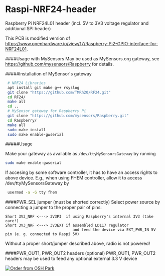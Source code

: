 # Raspi-NRF24-header
Raspberry Pi NRF24L01 header (incl. 5V to 3V3 voltage regulator and additional SPI header)

This PCB is modified version of
https://www.openhardware.io/view/17/Raspberry-Pi2-GPIO-interface-for-NRF24L01.

####Usage with MySensors
May be used as MySensors.org gateway, see
https://github.com/mysensors/Raspberry
for details.

#####Installation of MySensor's gateway
``` bash
 # NRF24 Libraries
 apt install git make g++ rsyslog
 git clone "https://github.com/TMRh20/RF24.git"
 cd RF24/
 make all
 cd ..
 # MySensor gateway for Raspberry Pi
 git clone "https://github.com/mysensors/Raspberry.git"
 cd Raspberry/
 make all
 sudo make install
 sudo make enable-gwserial
 ```
 
#####Usage
 
 Make your gateway as available as `/dev/ttyMySensorsGateway` by running
 ```bash
 sudo make enable-gwserial
 ```

 If accesing by some software controller, it has to have an access rights to above device.
 E.g., when using FHEM controller, allow it to access /dev/ttyMySensorsGateway by
``` bash
 usermod -a -G tty fhem
 ```
 
####PWR_SEL jumper (must be shorted correctly)
Select power source by connecting a jumper to the proper pair of pins:
```
Short 3V3_NRF <---> 3V3PI  if using Raspberry's internal 3V3 (take care!)
Short 3V3_NRF <---> 3V3EXT if assembled LD117 regulator 
                              and feed the device via EXT_PWR_IN 5V pin (e. g. connected to Raspi 5V)
```
Without a proper short/jumper described above, radio is not powered!

####PWR_OUT1, PWR_OUT2 headers (optional)
PWR_OUT1, PWR_OUT2 headers may be used to feed any optional external 3.3 V device

<a href="https://oshpark.com/shared_projects/ncBBwenI"><img src="https://a800d827b6de8403a51e-6ffc2e718631809086ea40332b2055f7.ssl.cf1.rackcdn.com/assets/badge-5b7ec47045b78aef6eb9d83b3bac6b1920de805e9a0c227658eac6e19a045b9c.png" alt="Order from OSH Park"></img></a>
